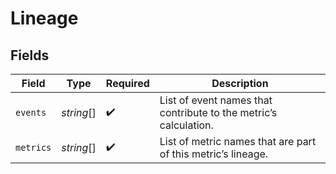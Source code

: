 # Lineage


## Fields

| Field                                                            | Type                                                             | Required                                                         | Description                                                      |
| ---------------------------------------------------------------- | ---------------------------------------------------------------- | ---------------------------------------------------------------- | ---------------------------------------------------------------- |
| `events`                                                         | *string*[]                                                       | :heavy_check_mark:                                               | List of event names that contribute to the metric’s calculation. |
| `metrics`                                                        | *string*[]                                                       | :heavy_check_mark:                                               | List of metric names that are part of this metric’s lineage.     |
